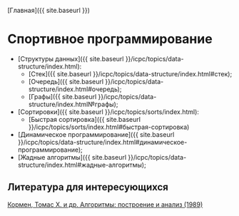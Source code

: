 [Главная]({{ site.baseurl }})

# Спортивное программирование

* [Структуры данных]({{ site.baseurl }}/icpc/topics/data-structure/index.html):
    * [Стек]({{ site.baseurl }}/icpc/topics/data-structure/index.html#стек);
    * [Очередь]({{ site.baseurl }}/icpc/topics/data-structure/index.html#очередь);
    * [Графы]({{ site.baseurl }}/icpc/topics/data-structure/index.html№графы);
* [Сортировки]({{ site.baseurl }}/icpc/topics/sorts/index.html):
    * [Быстрая сортировка]({{ site.baseurl }}/icpc/topics/sorts/index.html#быстрая-сортировка)
* [Динамическое программирование]({{ site.baseurl }}/icpc/topics/data-structure/index.html#динамическое-программирование);
* [Жадные алгоритмы]({{ site.baseurl }}/icpc/topics/data-structure/index.html#жадные-алгоритмы);

    


## Литература для интересующихся
[Кормен, Томас X. и др. Алгоритмы: построение и анализ (1989)](https://lib.fbtuit.uz/assets/files/.-by.......z-lib.org.pdf) <!-- * https://rosvois.ru/upload/annual-report/algoritmyi-postroenie-i-analiz-3-e-izdanie.pdf -->